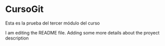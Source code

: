 # CursoGit
Esta es la prueba del tercer módulo del curso

I am editing the README file. Adding some more details about the proyect description
